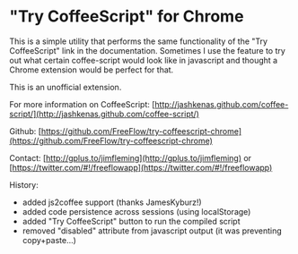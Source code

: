 "Try CoffeeScript" for Chrome
===========================

This is a simple utility that performs the same functionality of the "Try CoffeeScript" link in the documentation. Sometimes I use the feature to try out what certain coffee-script would look like in javascript and thought a Chrome extension would be perfect for that.

This is an unofficial extension.

For more information on CoffeeScript: [http://jashkenas.github.com/coffee-script/](http://jashkenas.github.com/coffee-script/)

Github: [https://github.com/FreeFlow/try-coffeescript-chrome](https://github.com/FreeFlow/try-coffeescript-chrome)

Contact: [http://gplus.to/jimfleming](http://gplus.to/jimfleming) or [https://twitter.com/#!/freeflowapp](https://twitter.com/#!/freeflowapp)

History:
* added js2coffee support (thanks JamesKyburz!)
* added code persistence across sessions (using localStorage)
* added "Try CoffeeScript" button to run the compiled script
* removed "disabled" attribute from javascript output (it was preventing copy+paste...)
